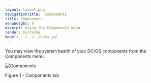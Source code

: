 ```yaml
---
layout: layout.pug
navigationTitle:  Components
title: Components
menuWeight: 9
excerpt: Using the Components menu
render: mustache
model: ../../../data.yml
---
```


You may view the system health of your DC/OS components from the Components menu.

![Components](/1.13/img/GUI-Components-Main_View-1_12.png)

Figure 1 - Components tab
